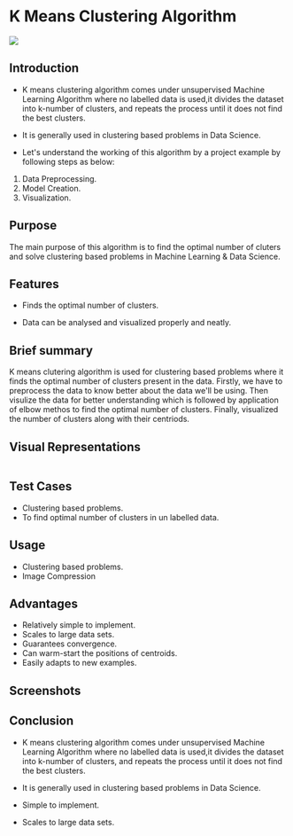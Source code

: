 # **K Means Clustering Algorithm**

![](https://github.com/ayushi424/winter-of-contributing/blob/Datascience_With_Python/Datascience_With_Python/Machine%20Learning/Algorithms/K%20Means%20Clustering%20Algorithm/Images/k3.png)
## **Introduction**

- K means clustering algorithm comes under unsupervised Machine Learning Algorithm where no labelled data is used,it divides the dataset into k-number of clusters, and repeats the process until it does not find the best clusters.

- It is generally used in clustering based problems in Data Science.

- Let's understand the working of this algorithm by a project example by following steps as below:

 1. Data Preprocessing.
 2. Model Creation.
 3. Visualization.

## **Purpose** 

The main purpose of this algorithm is to find the optimal number of cluters and solve clustering based problems in Machine Learning & Data Science.

## **Features**

- Finds the optimal number of clusters.

- Data can be analysed and visualized properly and neatly.

## **Brief summary** 

K means clutering algorithm is used for clustering based problems where it finds the optimal number of clusters present in the data. Firstly, we have to preprocess the data to know better about the data we'll be using.
Then visulize the data for better understanding which is followed by application of elbow methos to find the optimal number of clusters.
Finally, visualized the number of clusters along with their centriods.


## **Visual Representations**
![]()

## **Test Cases**

- Clustering based problems.
- To find optimal number of clusters in un labelled data.

## **Usage**

- Clustering based problems.
- Image Compression

## **Advantages**

- Relatively simple to implement.
- Scales to large data sets.
- Guarantees convergence.
- Can warm-start the positions of centroids.
- Easily adapts to new examples.

## **Screenshots**


## **Conclusion**

- K means clustering algorithm comes under unsupervised Machine Learning Algorithm where no labelled data is used,it divides the dataset into k-number of clusters, and repeats the process until it does not find the best clusters.

- It is generally used in clustering based problems in Data Science.

- Simple to implement.

- Scales to large data sets.
